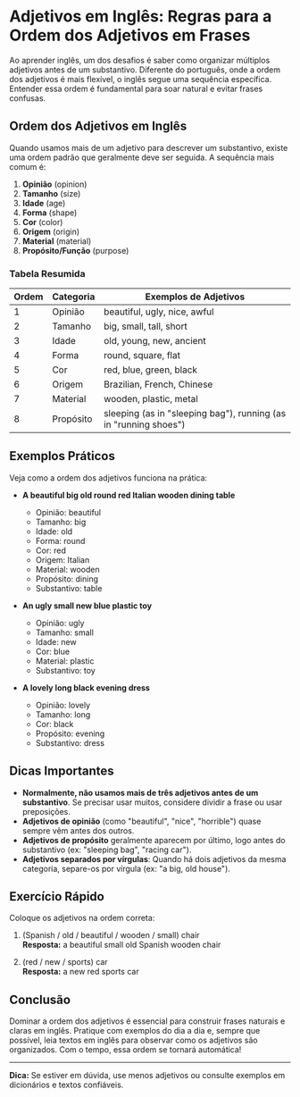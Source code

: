 
# Adjetivos em Inglês: Regras para a Ordem dos Adjetivos em Frases

Ao aprender inglês, um dos desafios é saber como organizar múltiplos adjetivos antes de um substantivo. Diferente do português, onde a ordem dos adjetivos é mais flexível, o inglês segue uma sequência específica. Entender essa ordem é fundamental para soar natural e evitar frases confusas.

## Ordem dos Adjetivos em Inglês

Quando usamos mais de um adjetivo para descrever um substantivo, existe uma ordem padrão que geralmente deve ser seguida. A sequência mais comum é:

1. **Opinião** (opinion)
2. **Tamanho** (size)
3. **Idade** (age)
4. **Forma** (shape)
5. **Cor** (color)
6. **Origem** (origin)
7. **Material** (material)
8. **Propósito/Função** (purpose)

### Tabela Resumida

| Ordem   | Categoria  | Exemplos de Adjetivos         |
|---------|------------|------------------------------|
| 1       | Opinião    | beautiful, ugly, nice, awful |
| 2       | Tamanho    | big, small, tall, short      |
| 3       | Idade      | old, young, new, ancient     |
| 4       | Forma      | round, square, flat          |
| 5       | Cor        | red, blue, green, black      |
| 6       | Origem     | Brazilian, French, Chinese   |
| 7       | Material   | wooden, plastic, metal       |
| 8       | Propósito  | sleeping (as in "sleeping bag"), running (as in "running shoes") |

## Exemplos Práticos

Veja como a ordem dos adjetivos funciona na prática:

- **A beautiful big old round red Italian wooden dining table**
  - Opinião: beautiful
  - Tamanho: big
  - Idade: old
  - Forma: round
  - Cor: red
  - Origem: Italian
  - Material: wooden
  - Propósito: dining
  - Substantivo: table

- **An ugly small new blue plastic toy**
  - Opinião: ugly
  - Tamanho: small
  - Idade: new
  - Cor: blue
  - Material: plastic
  - Substantivo: toy

- **A lovely long black evening dress**
  - Opinião: lovely
  - Tamanho: long
  - Cor: black
  - Propósito: evening
  - Substantivo: dress

## Dicas Importantes

- **Normalmente, não usamos mais de três adjetivos antes de um substantivo**. Se precisar usar muitos, considere dividir a frase ou usar preposições.
- **Adjetivos de opinião** (como "beautiful", "nice", "horrible") quase sempre vêm antes dos outros.
- **Adjetivos de propósito** geralmente aparecem por último, logo antes do substantivo (ex: "sleeping bag", "racing car").
- **Adjetivos separados por vírgulas**: Quando há dois adjetivos da mesma categoria, separe-os por vírgula (ex: "a big, old house").

## Exercício Rápido

Coloque os adjetivos na ordem correta:

1. (Spanish / old / beautiful / wooden / small) chair  
   **Resposta:** a beautiful small old Spanish wooden chair

2. (red / new / sports) car  
   **Resposta:** a new red sports car

## Conclusão

Dominar a ordem dos adjetivos é essencial para construir frases naturais e claras em inglês. Pratique com exemplos do dia a dia e, sempre que possível, leia textos em inglês para observar como os adjetivos são organizados. Com o tempo, essa ordem se tornará automática!

---
**Dica:** Se estiver em dúvida, use menos adjetivos ou consulte exemplos em dicionários e textos confiáveis.
```
